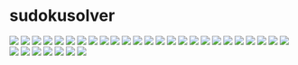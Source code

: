 # sudokusolver
![](readme/readme_page-0001.jpg)
![](readme/readme_page-0002.jpg)
![](readme/readme_page-0003.jpg)
![](readme/readme_page-0004.jpg)
![](readme/readme_page-0005.jpg)
![](readme/readme_page-0006.jpg)
![](readme/readme_page-0007.jpg)
![](readme/readme_page-0008.jpg)
![](readme/readme_page-0009.jpg)
![](readme/readme_page-0010.jpg)
![](readme/readme_page-0011.jpg)
![](readme/readme_page-0012.jpg)
![](readme/readme_page-0013.jpg)
![](readme/readme_page-0014.jpg)
![](readme/readme_page-0015.jpg)
![](readme/readme_page-0016.jpg)
![](readme/readme_page-0017.jpg)
![](readme/readme_page-0018.jpg)
![](readme/readme_page-0019.jpg)
![](readme/readme_page-0020.jpg)
![](readme/readme_page-0021.jpg)
![](readme/readme_page-0022.jpg)
![](readme/readme_page-0023.jpg)
![](readme/readme_page-0024.jpg)
![](readme/readme_page-0025.jpg)
![](readme/readme_page-0026.jpg)
![](readme/readme_page-0027.jpg)
![](readme/readme_page-0028.jpg)
![](readme/readme_page-0029.jpg)
![](readme/readme_page-0030.jpg)
![](readme/readme_page-0031.jpg)
![](readme/readme_page-0032.jpg)
